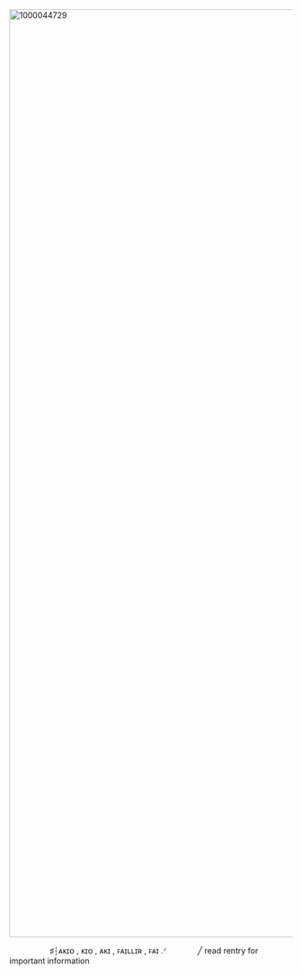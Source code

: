 <img width="1651" height="1651" alt="1000044729" src="https://github.com/user-attachments/assets/1b412a24-3aea-4ddb-aa4c-3930c94e1f8c" />

⠀⠀⠀⠀⠀⠀⠀♯┆ᴀᴋɪᴏ , ᴋɪᴏ , ᴀᴋɪ , ꜰᴀɪʟʟɪʀ , ꜰᴀɪ  .ᐟ
⠀⠀⠀⠀⠀╱ read rentry for important information 


<!--
**PanophobiaVxmp/PanophobiaVxmp** is a ✨ _special_ ✨ repository because its `README.md` (this file) appears on your GitHub profile.

Here are some ideas to get you started:

- 🔭 I’m currently working on ...
- 🌱 I’m currently learning ...
- 👯 I’m looking to collaborate on ...
- 🤔 I’m looking for help with ...
- 💬 Ask me about ...
- 📫 How to reach me: ...
- 😄 Pronouns: ...
- ⚡ Fun fact: ...
-->
